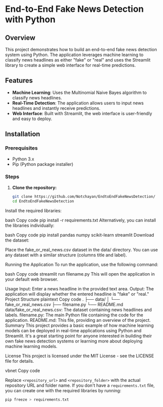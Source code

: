 # End-to-End Fake News Detection with Python

## Overview

This project demonstrates how to build an end-to-end fake news detection system using Python. The application leverages machine learning to classify news headlines as either "fake" or "real" and uses the Streamlit library to create a simple web interface for real-time predictions.

## Features

- **Machine Learning**: Uses the Multinomial Naive Bayes algorithm to classify news headlines.
- **Real-Time Detection**: The application allows users to input news headlines and instantly receive predictions.
- **Web Interface**: Built with Streamlit, the web interface is user-friendly and easy to deploy.

## Installation

### Prerequisites

- Python 3.x
- Pip (Python package installer)

### Steps

1. **Clone the repository:**

   ```bash
   git clone https://github.com/Notchayan/EndtoEndFakeNewsDetection/
   cd EndtoEndFakeNewsDetection
Install the required libraries:

bash
Copy code
pip install -r requirements.txt
Alternatively, you can install the libraries individually:

bash
Copy code
pip install pandas numpy scikit-learn streamlit
Download the dataset:

Place the fake_or_real_news.csv dataset in the data/ directory. You can use any dataset with a similar structure (columns title and label).

Running the Application
To run the application, use the following command:

bash
Copy code
streamlit run filename.py
This will open the application in your default web browser.

Usage
Input: Enter a news headline in the provided text area.
Output: The application will display whether the entered headline is "fake" or "real."
Project Structure
plaintext
Copy code
.
├── data/
│   └── fake_or_real_news.csv
├── filename.py
└── README.md
data/fake_or_real_news.csv: The dataset containing news headlines and labels.
filename.py: The main Python file containing the code for the application.
README.md: This file, providing an overview of the project.
Summary
This project provides a basic example of how machine learning models can be deployed in real-time applications using Python and Streamlit. It's a great starting point for anyone interested in building their own fake news detection systems or learning more about deploying machine learning models.

License
This project is licensed under the MIT License - see the LICENSE file for details.

vbnet
Copy code

Replace `<repository_url>` and `<repository_folder>` with the actual repository URL and folder name. If you don't have a `requirements.txt` file, you can create one with the required libraries by running:

```bash
pip freeze > requirements.txt
